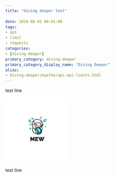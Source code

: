 ```yaml
---
title: "diving deeper test"

date: 2018-06-01 00:01:00
tags:
- api
- limit
- requests
categories:
- [diving-deeper]
primary_category: diving-deeper
primary_category_display_name: "Diving Deeper"
alias:
- diving-deeper/myetherapi-api-limits.html
---
```


test line


<img src="/images/posts/mewconnect/meww3.jpg" width="40%">


test line